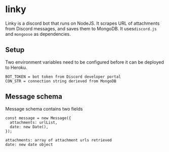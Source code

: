 # linky
Linky is a discord bot that runs on NodeJS. It scrapes URL of attachments from Discord messages, and saves them to MongoDB. It uses`discord.js` and `mongoose` as dependencies.

## Setup

Two environment variables need to be configured before it can be deployed to Heroku. 

```
BOT_TOKEN = bot token from Discord developer portal
CON_STR = connection string derieved from MongoDB
```

## Message schema

Message schema contains two fields

```
const message = new Message({
  attachments: urlList,
  date: new Date(),
});
```

```
attachments: array of attachment urls retrieved
date: new date object
```
